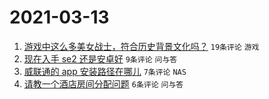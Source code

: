 # 2021-03-13

1. [游戏中这么多美女战士，符合历史背景文化吗？](https://www.v2ex.com/t/761219) `19条评论` `游戏`
1. [现在入手 se2 还是安卓好](https://www.v2ex.com/t/761224) `9条评论` `问与答`
1. [威联通的 app 安装路径在哪儿](https://www.v2ex.com/t/761222) `7条评论` `NAS`
1. [请教一个酒店房间分配问题](https://www.v2ex.com/t/761220) `6条评论` `问与答`
